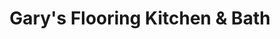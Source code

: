---
title: "Gary's Flooring Kitchen & Bath"
url: /sebring/garys-flooring-kitchen-and-bath/
shop: wholesale
---